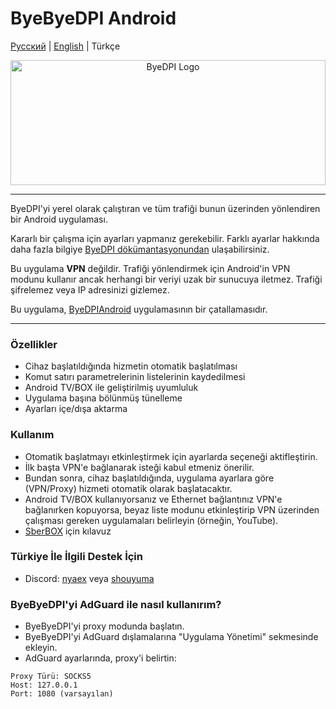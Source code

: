 # ByeByeDPI Android
[Русский](README.md) | [English](README-en.md) | Türkçe

<div style="text-align: center;">
  <img alt="ByeDPI Logo" src="https://github.com/romanvht/ByeDPIAndroid/raw/master/.github/images/bbd.svg" width="100%" height="200px">
</div>

---

ByeDPI'yi yerel olarak çalıştıran ve tüm trafiği bunun üzerinden yönlendiren bir Android uygulaması.

Kararlı bir çalışma için ayarları yapmanız gerekebilir. Farklı ayarlar hakkında daha fazla bilgiye [ByeDPI dökümantasyonundan](https://github.com/hufrea/byedpi/blob/v0.13/README.md) ulaşabilirsiniz.

Bu uygulama **VPN** değildir. Trafiği yönlendirmek için Android'in VPN modunu kullanır ancak herhangi bir veriyi uzak bir sunucuya iletmez. Trafiği şifrelemez veya IP adresinizi gizlemez.

Bu uygulama, [ByeDPIAndroid](https://github.com/dovecoteescapee/ByeDPIAndroid) uygulamasının bir çatallamasıdır.

---

### Özellikler
* Cihaz başlatıldığında hizmetin otomatik başlatılması
* Komut satırı parametrelerinin listelerinin kaydedilmesi
* Android TV/BOX ile geliştirilmiş uyumluluk
* Uygulama başına bölünmüş tünelleme
* Ayarları içe/dışa aktarma

### Kullanım
* Otomatik başlatmayı etkinleştirmek için ayarlarda seçeneği aktifleştirin.
* İlk başta VPN'e bağlanarak isteği kabul etmeniz önerilir.
* Bundan sonra, cihaz başlatıldığında, uygulama ayarlara göre (VPN/Proxy) hizmeti otomatik olarak başlatacaktır.
* Android TV/BOX kullanıyorsanız ve Ethernet bağlantınız VPN'e bağlanırken kopuyorsa, beyaz liste modunu etkinleştirip VPN üzerinden çalışması gereken uygulamaları belirleyin (örneğin, YouTube).
* [SberBOX](sbox.md) için kılavuz

### Türkiye İle İlgili Destek İçin
* Discord: [nyaex](https://github.com/nyaexx) veya [shouyuma](https://github.com/Hamzahsl)


### ByeByeDPI'yi AdGuard ile nasıl kullanırım?
* ByeByeDPI'yi proxy modunda başlatın.
* ByeByeDPI'yi AdGuard dışlamalarına "Uygulama Yönetimi" sekmesinde ekleyin.
* AdGuard ayarlarında, proxy'i belirtin:
```plaintext
Proxy Türü: SOCKS5
Host: 127.0.0.1
Port: 1080 (varsayılan)
